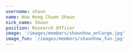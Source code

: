 ```yaml
---
username: shaun
name: How Hong Chuen Shaun
nick_name: Shaun
position: Research Officer
image: '/images/members/shaunhow_enlarge.jpg'
image_fun: '/images/members/shaunhow_fun.jpg'
---
```

